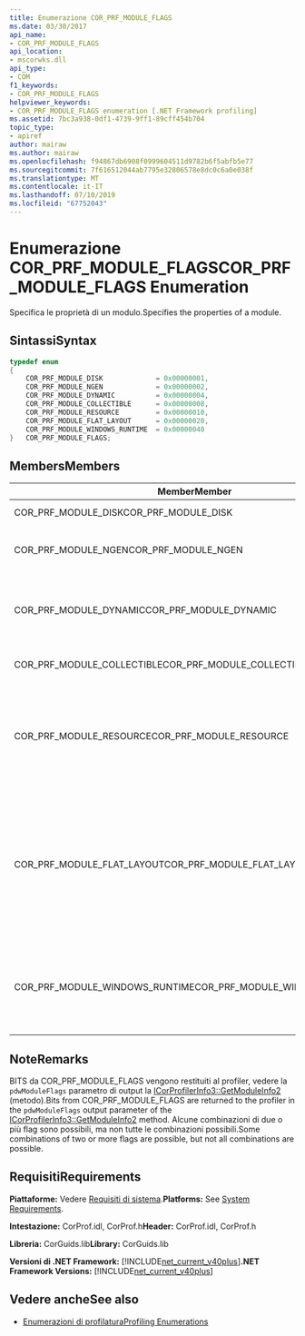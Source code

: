 ```yaml
---
title: Enumerazione COR_PRF_MODULE_FLAGS
ms.date: 03/30/2017
api_name:
- COR_PRF_MODULE_FLAGS
api_location:
- mscorwks.dll
api_type:
- COM
f1_keywords:
- COR_PRF_MODULE_FLAGS
helpviewer_keywords:
- COR_PRF_MODULE_FLAGS enumeration [.NET Framework profiling]
ms.assetid: 7bc3a938-0df1-4739-9ff1-89cff454b704
topic_type:
- apiref
author: mairaw
ms.author: mairaw
ms.openlocfilehash: f94867db6908f0999604511d9782b6f5abfb5e77
ms.sourcegitcommit: 7f616512044ab7795e32806578e8dc0c6a0e038f
ms.translationtype: MT
ms.contentlocale: it-IT
ms.lasthandoff: 07/10/2019
ms.locfileid: "67752043"
---
```

# <a name="corprfmoduleflags-enumeration"></a><span data-ttu-id="9f7f7-102">Enumerazione COR_PRF_MODULE_FLAGS</span><span class="sxs-lookup"><span data-stu-id="9f7f7-102">COR_PRF_MODULE_FLAGS Enumeration</span></span>
<span data-ttu-id="9f7f7-103">Specifica le proprietà di un modulo.</span><span class="sxs-lookup"><span data-stu-id="9f7f7-103">Specifies the properties of a module.</span></span>  
  
## <a name="syntax"></a><span data-ttu-id="9f7f7-104">Sintassi</span><span class="sxs-lookup"><span data-stu-id="9f7f7-104">Syntax</span></span>  
  
```cpp  
typedef enum  
{  
    COR_PRF_MODULE_DISK             = 0x00000001,  
    COR_PRF_MODULE_NGEN             = 0x00000002,  
    COR_PRF_MODULE_DYNAMIC          = 0x00000004,  
    COR_PRF_MODULE_COLLECTIBLE      = 0x00000008,  
    COR_PRF_MODULE_RESOURCE         = 0x00000010,  
    COR_PRF_MODULE_FLAT_LAYOUT      = 0x00000020,  
    COR_PRF_MODULE_WINDOWS_RUNTIME  = 0x00000040  
}   COR_PRF_MODULE_FLAGS;  
```  
  
## <a name="members"></a><span data-ttu-id="9f7f7-105">Members</span><span class="sxs-lookup"><span data-stu-id="9f7f7-105">Members</span></span>  
  
|<span data-ttu-id="9f7f7-106">Member</span><span class="sxs-lookup"><span data-stu-id="9f7f7-106">Member</span></span>|<span data-ttu-id="9f7f7-107">Descrizione</span><span class="sxs-lookup"><span data-stu-id="9f7f7-107">Description</span></span>|  
|------------|-----------------|  
|<span data-ttu-id="9f7f7-108">COR_PRF_MODULE_DISK</span><span class="sxs-lookup"><span data-stu-id="9f7f7-108">COR_PRF_MODULE_DISK</span></span>|<span data-ttu-id="9f7f7-109">Il modulo è stato caricato dal disco.</span><span class="sxs-lookup"><span data-stu-id="9f7f7-109">The module was loaded from disk.</span></span>|  
|<span data-ttu-id="9f7f7-110">COR_PRF_MODULE_NGEN</span><span class="sxs-lookup"><span data-stu-id="9f7f7-110">COR_PRF_MODULE_NGEN</span></span>|<span data-ttu-id="9f7f7-111">Il modulo è stato generato dal generatore di immagini Native (Ngen.exe).</span><span class="sxs-lookup"><span data-stu-id="9f7f7-111">The module was generated by the Native Image Generator (Ngen.exe).</span></span>|  
|<span data-ttu-id="9f7f7-112">COR_PRF_MODULE_DYNAMIC</span><span class="sxs-lookup"><span data-stu-id="9f7f7-112">COR_PRF_MODULE_DYNAMIC</span></span>|<span data-ttu-id="9f7f7-113">Il modulo è stato creato dai metodi nel <xref:System.Reflection.Emit?displayProperty=nameWithType> dello spazio dei nomi.</span><span class="sxs-lookup"><span data-stu-id="9f7f7-113">The module was created by methods in the <xref:System.Reflection.Emit?displayProperty=nameWithType> namespace.</span></span>|  
|<span data-ttu-id="9f7f7-114">COR_PRF_MODULE_COLLECTIBLE</span><span class="sxs-lookup"><span data-stu-id="9f7f7-114">COR_PRF_MODULE_COLLECTIBLE</span></span>|<span data-ttu-id="9f7f7-115">La durata del modulo viene gestita dal garbage collector.</span><span class="sxs-lookup"><span data-stu-id="9f7f7-115">The module's lifetime is managed by the garbage collector.</span></span>|  
|<span data-ttu-id="9f7f7-116">COR_PRF_MODULE_RESOURCE</span><span class="sxs-lookup"><span data-stu-id="9f7f7-116">COR_PRF_MODULE_RESOURCE</span></span>|<span data-ttu-id="9f7f7-117">Il modulo non contiene metadati e viene usato esclusivamente come risorsa.</span><span class="sxs-lookup"><span data-stu-id="9f7f7-117">The module contains no metadata and is used strictly as a resource.</span></span> <span data-ttu-id="9f7f7-118">L'equivalente gestito di questo bit è la <xref:System.Reflection.Module.IsResource%2A?displayProperty=nameWithType> (metodo).</span><span class="sxs-lookup"><span data-stu-id="9f7f7-118">The managed equivalent of this bit is the <xref:System.Reflection.Module.IsResource%2A?displayProperty=nameWithType> method.</span></span>|  
|<span data-ttu-id="9f7f7-119">COR_PRF_MODULE_FLAT_LAYOUT</span><span class="sxs-lookup"><span data-stu-id="9f7f7-119">COR_PRF_MODULE_FLAT_LAYOUT</span></span>|<span data-ttu-id="9f7f7-120">Il layout del modulo in memoria è flat, non è mappata.</span><span class="sxs-lookup"><span data-stu-id="9f7f7-120">The module's layout in memory is flat, not mapped.</span></span> <span data-ttu-id="9f7f7-121">Se un modulo ha questo bit impostato, i profiler che leggono informazioni direttamente dall'intestazione del file (PE) eseguibile portabile saranno necessario prestare attenzione durante l'interpretazione di indirizzi virtuali relativi (RVA) nell'intestazione.</span><span class="sxs-lookup"><span data-stu-id="9f7f7-121">If a module has this bit set, profilers that read information directly from the portable executable (PE) file header will have to be careful when interpreting relative virtual addresses (RVAs) in the header.</span></span>|  
|<span data-ttu-id="9f7f7-122">COR_PRF_MODULE_WINDOWS_RUNTIME</span><span class="sxs-lookup"><span data-stu-id="9f7f7-122">COR_PRF_MODULE_WINDOWS_RUNTIME</span></span>|<span data-ttu-id="9f7f7-123">Il flag di tipo di contenuto di Windows Runtime è impostato nei metadati per l'assembly del modulo.</span><span class="sxs-lookup"><span data-stu-id="9f7f7-123">The Windows Runtime content type flag is set in the metadata for this module's assembly.</span></span> <span data-ttu-id="9f7f7-124">Ciò avviene per tutti i moduli di metadati Windows (con estensione winmd).</span><span class="sxs-lookup"><span data-stu-id="9f7f7-124">This is the case for all Windows Metadata (.winmd) modules.</span></span>|  
  
## <a name="remarks"></a><span data-ttu-id="9f7f7-125">Note</span><span class="sxs-lookup"><span data-stu-id="9f7f7-125">Remarks</span></span>  
 <span data-ttu-id="9f7f7-126">BITS da COR_PRF_MODULE_FLAGS vengono restituiti al profiler, vedere la `pdwModuleFlags` parametro di output la [ICorProfilerInfo3::GetModuleInfo2](../../../../docs/framework/unmanaged-api/profiling/icorprofilerinfo3-getmoduleinfo2-method.md) (metodo).</span><span class="sxs-lookup"><span data-stu-id="9f7f7-126">Bits from COR_PRF_MODULE_FLAGS are returned to the profiler in the `pdwModuleFlags` output parameter of the [ICorProfilerInfo3::GetModuleInfo2](../../../../docs/framework/unmanaged-api/profiling/icorprofilerinfo3-getmoduleinfo2-method.md) method.</span></span> <span data-ttu-id="9f7f7-127">Alcune combinazioni di due o più flag sono possibili, ma non tutte le combinazioni possibili.</span><span class="sxs-lookup"><span data-stu-id="9f7f7-127">Some combinations of two or more flags are possible, but not all combinations are possible.</span></span>  
  
## <a name="requirements"></a><span data-ttu-id="9f7f7-128">Requisiti</span><span class="sxs-lookup"><span data-stu-id="9f7f7-128">Requirements</span></span>  
 <span data-ttu-id="9f7f7-129">**Piattaforme:** Vedere [Requisiti di sistema](../../../../docs/framework/get-started/system-requirements.md).</span><span class="sxs-lookup"><span data-stu-id="9f7f7-129">**Platforms:** See [System Requirements](../../../../docs/framework/get-started/system-requirements.md).</span></span>  
  
 <span data-ttu-id="9f7f7-130">**Intestazione:** CorProf.idl, CorProf.h</span><span class="sxs-lookup"><span data-stu-id="9f7f7-130">**Header:** CorProf.idl, CorProf.h</span></span>  
  
 <span data-ttu-id="9f7f7-131">**Libreria:** CorGuids.lib</span><span class="sxs-lookup"><span data-stu-id="9f7f7-131">**Library:** CorGuids.lib</span></span>  
  
 <span data-ttu-id="9f7f7-132">**Versioni di .NET Framework:** [!INCLUDE[net_current_v40plus](../../../../includes/net-current-v40plus-md.md)]</span><span class="sxs-lookup"><span data-stu-id="9f7f7-132">**.NET Framework Versions:** [!INCLUDE[net_current_v40plus](../../../../includes/net-current-v40plus-md.md)]</span></span>  
  
## <a name="see-also"></a><span data-ttu-id="9f7f7-133">Vedere anche</span><span class="sxs-lookup"><span data-stu-id="9f7f7-133">See also</span></span>

- [<span data-ttu-id="9f7f7-134">Enumerazioni di profilatura</span><span class="sxs-lookup"><span data-stu-id="9f7f7-134">Profiling Enumerations</span></span>](../../../../docs/framework/unmanaged-api/profiling/profiling-enumerations.md)
